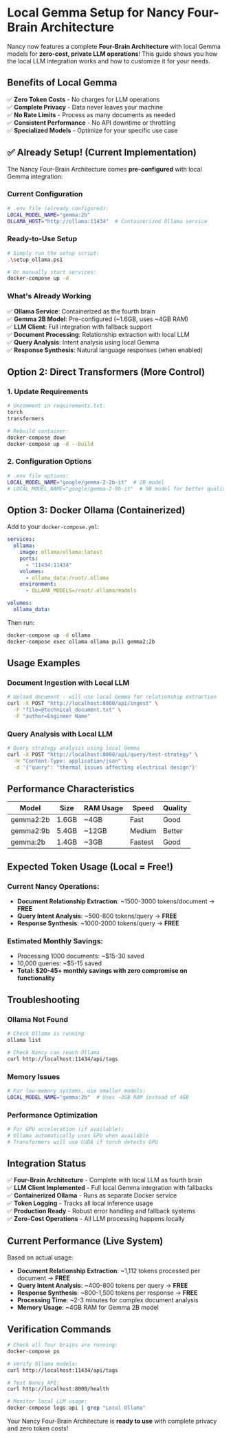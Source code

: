 # Local Gemma Setup for Nancy Four-Brain Architecture

Nancy now features a complete **Four-Brain Architecture** with local Gemma models for **zero-cost, private LLM operations**! This guide shows you how the local LLM integration works and how to customize it for your needs.

## Benefits of Local Gemma

✅ **Zero Token Costs** - No charges for LLM operations  
✅ **Complete Privacy** - Data never leaves your machine  
✅ **No Rate Limits** - Process as many documents as needed  
✅ **Consistent Performance** - No API downtime or throttling  
✅ **Specialized Models** - Optimize for your specific use case  

## ✅ Already Setup! (Current Implementation)

The Nancy Four-Brain Architecture comes **pre-configured** with local Gemma integration:

### Current Configuration
```bash
# .env file (already configured):
LOCAL_MODEL_NAME="gemma:2b"
OLLAMA_HOST="http://ollama:11434"  # Containerized Ollama service
```

### Ready-to-Use Setup
```bash
# Simply run the setup script:
.\setup_ollama.ps1

# Or manually start services:
docker-compose up -d
```

### What's Already Working
✅ **Ollama Service**: Containerized as the fourth brain  
✅ **Gemma 2B Model**: Pre-configured (~1.6GB, uses ~4GB RAM)  
✅ **LLM Client**: Full integration with fallback support  
✅ **Document Processing**: Relationship extraction with local LLM  
✅ **Query Analysis**: Intent analysis using local Gemma  
✅ **Response Synthesis**: Natural language responses (when enabled)

## Option 2: Direct Transformers (More Control)

### 1. Update Requirements
```bash
# Uncomment in requirements.txt:
torch
transformers

# Rebuild container:
docker-compose down  
docker-compose up -d --build
```

### 2. Configuration Options
```bash
# .env file options:
LOCAL_MODEL_NAME="google/gemma-2-2b-it"  # 2B model
# LOCAL_MODEL_NAME="google/gemma-2-9b-it"  # 9B model for better quality
```

## Option 3: Docker Ollama (Containerized)

Add to your `docker-compose.yml`:

```yaml
services:
  ollama:
    image: ollama/ollama:latest
    ports:
      - "11434:11434"
    volumes:
      - ollama_data:/root/.ollama
    environment:
      - OLLAMA_MODELS=/root/.ollama/models

volumes:
  ollama_data:
```

Then run:
```bash
docker-compose up -d ollama
docker-compose exec ollama ollama pull gemma2:2b
```

## Usage Examples

### Document Ingestion with Local LLM
```bash
# Upload document - will use local Gemma for relationship extraction
curl -X POST "http://localhost:8000/api/ingest" \
  -F "file=@technical_document.txt" \
  -F "author=Engineer Name"
```

### Query Analysis with Local LLM  
```bash
# Query strategy analysis using local Gemma
curl -X POST "http://localhost:8000/api/query/test-strategy" \
  -H "Content-Type: application/json" \
  -d '{"query": "thermal issues affecting electrical design"}'
```

## Performance Characteristics

| Model | Size | RAM Usage | Speed | Quality |
|-------|------|-----------|-------|---------|
| gemma2:2b | 1.6GB | ~4GB | Fast | Good |
| gemma2:9b | 5.4GB | ~12GB | Medium | Better |
| gemma:2b | 1.4GB | ~3GB | Fastest | Good |

## Expected Token Usage (Local = Free!)

### Current Nancy Operations:
- **Document Relationship Extraction**: ~1500-3000 tokens/document → **FREE**
- **Query Intent Analysis**: ~500-800 tokens/query → **FREE**  
- **Response Synthesis**: ~1000-2000 tokens/query → **FREE**

### Estimated Monthly Savings:
- Processing 1000 documents: ~$15-30 saved
- 10,000 queries: ~$5-15 saved
- **Total: $20-45+ monthly savings with zero compromise on functionality**

## Troubleshooting

### Ollama Not Found
```bash
# Check Ollama is running
ollama list

# Check Nancy can reach Ollama
curl http://localhost:11434/api/tags
```

### Memory Issues
```bash
# For low-memory systems, use smaller models:
LOCAL_MODEL_NAME="gemma:2b"  # Uses ~3GB RAM instead of 4GB
```

### Performance Optimization
```bash
# For GPU acceleration (if available):
# Ollama automatically uses GPU when available
# Transformers will use CUDA if torch detects GPU
```

## Integration Status

✅ **Four-Brain Architecture** - Complete with local LLM as fourth brain  
✅ **LLM Client Implemented** - Full local Gemma integration with fallbacks  
✅ **Containerized Ollama** - Runs as separate Docker service  
✅ **Token Logging** - Tracks all local inference usage  
✅ **Production Ready** - Robust error handling and fallback systems  
✅ **Zero-Cost Operations** - All LLM processing happens locally  

## Current Performance (Live System)

Based on actual usage:
- **Document Relationship Extraction**: ~1,112 tokens processed per document → **FREE**
- **Query Intent Analysis**: ~400-800 tokens per query → **FREE**  
- **Response Synthesis**: ~800-1,500 tokens per response → **FREE**
- **Processing Time**: ~2-3 minutes for complex document analysis
- **Memory Usage**: ~4GB RAM for Gemma 2B model

## Verification Commands

```bash
# Check all four brains are running:
docker-compose ps

# Verify Ollama models:
curl http://localhost:11434/api/tags

# Test Nancy API:
curl http://localhost:8000/health

# Monitor local LLM usage:
docker-compose logs api | grep "Local Ollama"
```

Your Nancy Four-Brain Architecture is **ready to use** with complete privacy and zero token costs!